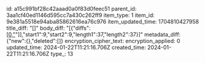 id: a15c991bf28c42aaad0a0f83d0feec51
parent_id: 3aa1cf40ed1146d595cc7a430c262ff9
item_type: 1
item_id: 9e381a5518e94aba85862616ea76c976
item_updated_time: 1704810427958
title_diff: "[]"
body_diff: "[{\"diffs\":[[0,\"](:/\"],[-1,\"09eaa74b67174fe2b74ceb7489638f95\"],[1,\"bec7fe9a0459454e97b87f78a3d67680\"],[0,\")\"]],\"start1\":9,\"start2\":9,\"length1\":37,\"length2\":37}]"
metadata_diff: {"new":{},"deleted":[]}
encryption_cipher_text: 
encryption_applied: 0
updated_time: 2024-01-22T11:21:16.706Z
created_time: 2024-01-22T11:21:16.706Z
type_: 13